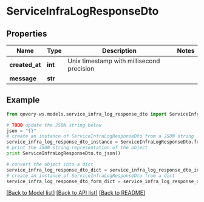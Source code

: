 # ServiceInfraLogResponseDto


## Properties

Name | Type | Description | Notes
------------ | ------------- | ------------- | -------------
**created_at** | **int** | Unix timestamp with millisecond precision | 
**message** | **str** |  | 

## Example

```python
from qovery-ws.models.service_infra_log_response_dto import ServiceInfraLogResponseDto

# TODO update the JSON string below
json = "{}"
# create an instance of ServiceInfraLogResponseDto from a JSON string
service_infra_log_response_dto_instance = ServiceInfraLogResponseDto.from_json(json)
# print the JSON string representation of the object
print ServiceInfraLogResponseDto.to_json()

# convert the object into a dict
service_infra_log_response_dto_dict = service_infra_log_response_dto_instance.to_dict()
# create an instance of ServiceInfraLogResponseDto from a dict
service_infra_log_response_dto_form_dict = service_infra_log_response_dto.from_dict(service_infra_log_response_dto_dict)
```
[[Back to Model list]](../README.md#documentation-for-models) [[Back to API list]](../README.md#documentation-for-api-endpoints) [[Back to README]](../README.md)


